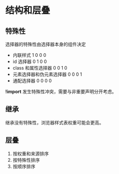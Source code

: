 # 结构和层叠

## 特殊性

选择器的特殊性由选择器本身的组件决定

- 内联样式 1 0 0 0
- id 选择器 0 1 0 0
- class 和属性选择器 0 0 1 0
- 元素选择器和伪元素选择器 0 0 0 1
- 通配选择器 0 0 0 0

**!import** 发生特殊性冲突，需要与非重要声明分开考虑。

## 继承

继承没有特殊性，浏览器样式表权重可能会更高。

## 层叠

1. 按权重和来源排序
1. 按特殊性排序
1. 按顺序排序
